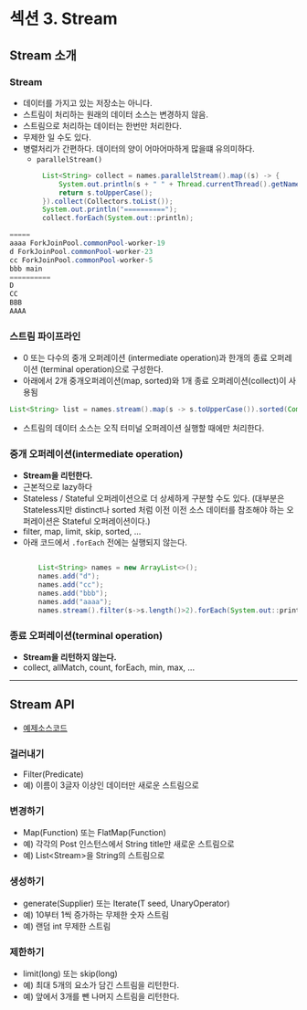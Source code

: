 # 섹션 3. Stream

## Stream 소개

### Stream
 - 데이터를 가지고 있는 저장소는 아니다.
 - 스트림이 처리하는 원래의 데이터 소스는 변경하지 않음.
 - 스트림으로 처리하는 데이터는 한번만 처리한다.
 - 무제한 일 수도 있다.
 - 병렬처리가 간편하다. 데이터의 양이 어마어마하게 많을떄 유의미하다.
   * ```parallelStream()``` 
```JAVA
        List<String> collect = names.parallelStream().map((s) -> {
            System.out.println(s + " " + Thread.currentThread().getName());
            return s.toUpperCase();
        }).collect(Collectors.toList());
        System.out.println("==========");
        collect.forEach(System.out::println);

=====
aaaa ForkJoinPool.commonPool-worker-19
d ForkJoinPool.commonPool-worker-23
cc ForkJoinPool.commonPool-worker-5
bbb main
==========
D
CC
BBB
AAAA
```

### 스트림 파이프라인
 - 0 또는 다수의 중개 오퍼레이션 (intermediate operation)과 한개의 종료 오퍼레이션 (terminal operation)으로 구성한다.
 - 아래에서 2개 중개오퍼레이션(map, sorted)와 1개 종료 오퍼레이션(collect)이 사용됨
```JAVA
List<String> list = names.stream().map(s -> s.toUpperCase()).sorted(Comparator.comparing(String::length).reversed()).collect(Collectors.toList());  
  ```
 - 스트림의 데이터 소스는 오직 터미널 오퍼레이션 실행할 때에만 처리한다.

### 중개 오퍼레이션(intermediate operation)
 - **Stream을 리턴한다.**
 - 근본적으로 lazy하다
 - Stateless / Stateful 오퍼레이션으로 더 상세하게 구분할 수도 있다. (대부분은 Stateless지만 distinct나 sorted 처럼 이전 이전 소스 데이터를 참조해야 하는 오퍼레이션은 Stateful 오퍼레이션이다.)
 - filter, map, limit, skip, sorted, ...
 - 아래 코드에서 ```.forEach``` 전에는 실행되지 않는다.
 ```JAVA

        List<String> names = new ArrayList<>();
        names.add("d");
        names.add("cc");
        names.add("bbb");
        names.add("aaaa");
        names.stream().filter(s->s.length()>2).forEach(System.out::println);
```

### 종료 오퍼레이션(terminal operation)
 - **Stream을 리턴하지 않는다.**
 - collect, allMatch, count, forEach, min, max, ...
---

## Stream API
 - [예제소스코드](/src/main/java/me/mybabygrand/class_java8/stream/StreamAPI.java)

### 걸러내기
 - Filter(Predicate)
 - 예) 이름이 3글자 이상인 데이터만 새로운 스트림으로

### 변경하기
 - Map(Function) 또는 FlatMap(Function)
 - 예) 각각의 Post 인스턴스에서 String title만 새로운 스트림으로
 - 예) List<Stream<String>>을 String의 스트림으로

### 생성하기
 - generate(Supplier) 또는 Iterate(T seed, UnaryOperator)
 - 예) 10부터 1씩 증가하는 무제한 숫자 스트림
 - 예) 랜덤 int 무제한 스트림

### 제한하기
 - limit(long) 또는 skip(long)
 - 예) 최대 5개의 요소가 담긴 스트림을 리턴한다.
 - 예) 앞에서 3개를 뺀 나머지 스트림을 리턴한다.
